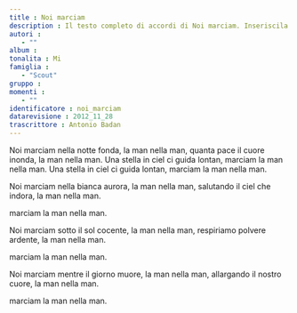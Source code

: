 ```yaml
--- 
title : Noi marciam
description : Il testo completo di accordi di Noi marciam. Inseriscila nel tuo canzoniere!
autori : 
   - ""
album : 
tonalita : Mi
famiglia : 
   - "Scout"
gruppo : 
momenti : 
   - ""
identificatore : noi_marciam
datarevisione : 2012_11_28
trascrittore : Antonio Badan
--- 
```




Noi marciam nella notte fonda,
la man nella man,
quanta pace il cuore inonda,
la man nella man.
Una stella in ciel ci guida lontan,
marciam la man nella man.
Una stella in ciel ci guida lontan,
marciam la man nella man.


Noi marciam nella bianca aurora,
la man nella man,
salutando il ciel che indora,
la man nella man.


marciam la man nella man. 


Noi marciam sotto il sol cocente,
la man nella man,
respiriamo polvere ardente,
la man nella man.


marciam la man nella man. 


Noi marciam mentre il giorno muore,
la man nella man,
allargando il nostro cuore,
la man nella man.


marciam la man nella man. 


